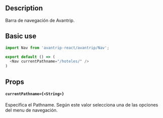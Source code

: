 ## Description
Barra de navegación de Avantrip.

## Basic use

```javascript
import Nav from 'avantrip-react/avantrip/Nav';

export default () => (
  <Nav currentPathname="/hoteles/" />
)
```


## Props

#### `currentPathname={<String>}`
Especifica el Pathname. Según este valor selecciona una de
las opciones del menu de navegación.

